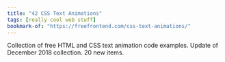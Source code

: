 ```yaml
---
title: "42 CSS Text Animations"
tags: [really cool web stuff]
bookmark-of: "https://freefrontend.com/css-text-animations/"
---
```

Collection of free HTML and CSS text animation code examples. Update of December 2018 collection. 20 new items.